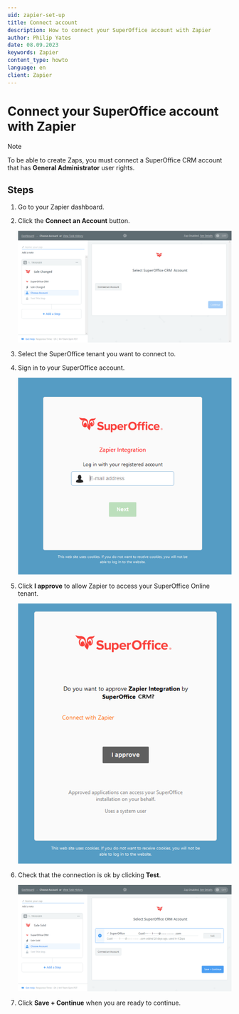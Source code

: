 ```yaml
---
uid: zapier-set-up
title: Connect account
description: How to connect your SuperOffice account with Zapier
author: Philip Yates
date: 08.09.2023
keywords: Zapier
content_type: howto
language: en
client: Zapier
---
```


# Connect your SuperOffice account with Zapier

> [!NOTE]
> To be able to create Zaps, you must connect a SuperOffice CRM account that has **General Administrator** user rights.

## Steps

1. Go to your Zapier dashboard.

1. Click the **Connect an Account** button.

    ![Zapier: Select SuperOffice CRM Account -screenshot][img1]

1. Select the SuperOffice tenant you want to connect to.

1. Sign in to your SuperOffice account.

    ![SuperOffice Zapier Integration -screenshot][img2]

1. Click **I approve** to allow Zapier to access your SuperOffice Online tenant.

    ![Connect Zapier to SuperOffice -screenshot][img3]

1. Check that the connection is ok by clicking **Test**.

    ![Zapier: verify connection -screenshot][img4]

1. Click **Save + Continue** when you are ready to continue.

[img1]: media/choose-account.png
[img2]: media/superoffice-login.png
[img3]: media/zapier-approval.png
[img4]: media/choose-account2.png

